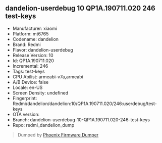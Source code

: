 ## dandelion-userdebug 10 QP1A.190711.020 246 test-keys
- Manufacturer: xiaomi
- Platform: mt6765
- Codename: dandelion
- Brand: Redmi
- Flavor: dandelion-userdebug
- Release Version: 10
- Id: QP1A.190711.020
- Incremental: 246
- Tags: test-keys
- CPU Abilist: armeabi-v7a,armeabi
- A/B Device: false
- Locale: en-US
- Screen Density: undefined
- Fingerprint: Redmi/dandelion/dandelion:10/QP1A.190711.020/246:userdebug/test-keys
- OTA version: 
- Branch: dandelion-userdebug-10-QP1A.190711.020-246-test-keys
- Repo: redmi_dandelion_dump


>Dumped by [Phoenix Firmware Dumper](https://github.com/DroidDumps/phoenix_firmware_dumper)
